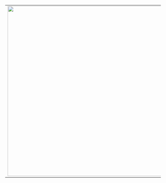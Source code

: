 <center>
  <table>
  <tr>
      <td><img width="550px" align="left" src="https://github-readme-stats.vercel.app/api?username=sergeivalko&show_icons=true&hide_border=true&count_private=true&layout=compact" /></td>
      <td><img width="550px" align="left" src="https://github-readme-stats.vercel.app/api/top-langs/?username=sergeivalko&hide=html&layout=compact" /></td>
  </tr>   
</table>
</center>
